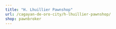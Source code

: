```yaml
---
title: "H. Lhuillier Pawnshop"
url: /cagayan-de-oro-city/h-lhuillier-pawnshop/
shop: pawnbroker
---
```

